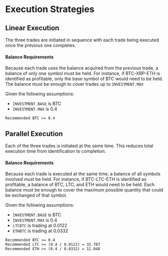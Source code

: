 # Execution Strategies


## Linear Execution

The three trades are initiated in sequence with each trade being executed once the previous one completes.

#### Balance Requirements

Because each trade uses the balance acquired from the previous trade, a balance of only one symbol must be held.
For instance, if BTC-XRP-ETH is identified as profitable, only the base symbol of BTC would need to be held.
The balance must be enough to cover trades up to `INVESTMENT.MAX`

Given the following assumptions:

* `INVESTMENT.BASE` is BTC
* `INVESTMENT.MAX` is 0.4

```
Recommended BTC >= 0.4
```


## Parallel Execution

Each of the three trades is initiated at the same time. This reduces total execution time from identification to completion.

#### Balance Requirements

Because each trade is executed at the same time, a balance of all symbols involved must be held.
For instance, if BTC-LTC-ETH is identified as profitable, a balance of BTC, LTC, and ETH would need to be held.
Each balance must be enough to cover the maximum possible quantity that could be exchanged of that symbol.

Given the following assumptions:

* `INVESTMENT.BASE` is BTC
* `INVESTMENT.MAX` is 0.4
* `LTCBTC` is trading at 0.0122
* `ETHBTC` is trading at 0.0332

```
Recommended BTC >= 0.4
Recommended LTC >= (0.4 / 0.0122) = 32.787
Recommended ETH >= (0.4 / 0.0332) = 12.048
```